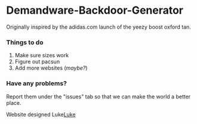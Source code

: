# Demandware-Backdoor-Generator
Originally inspired by the adidas.com launch of the yeezy boost oxford tan.

### Things to do
1. Make sure sizes work
2. Figure out pacsun
3. Add more websites (_maybe?_) 

### Have any problems?
Report them under the "issues" tab so that we can make the world a better place.

Website designed Luke[Luke](http://luked.me/ "Luke")
